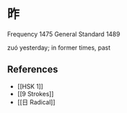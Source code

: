 # 昨
Frequency 1475
General Standard 1489

zuó
yesterday; in former times, past

## References
- [[HSK 1]]
- [[9 Strokes]]
- [[日 Radical]]